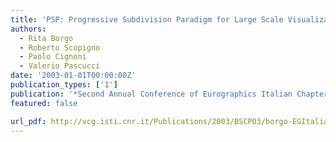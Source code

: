 ```yaml
---
title: 'PSP: Progressive Subdivision Paradigm for Large Scale Visualization'
authors:
  - Rita Borgo
  - Roberto Scopigno
  - Paolo Cignoni
  - Valerio Pascucci
date: '2003-01-01T00:00:00Z'
publication_types: ['1']
publication: '*Second Annual Conference of Eurographics Italian Chapter*'
featured: false

url_pdf: http://vcg.isti.cnr.it/Publications/2003/BSCP03/borgo-EGItalia03.pdf
---
```

